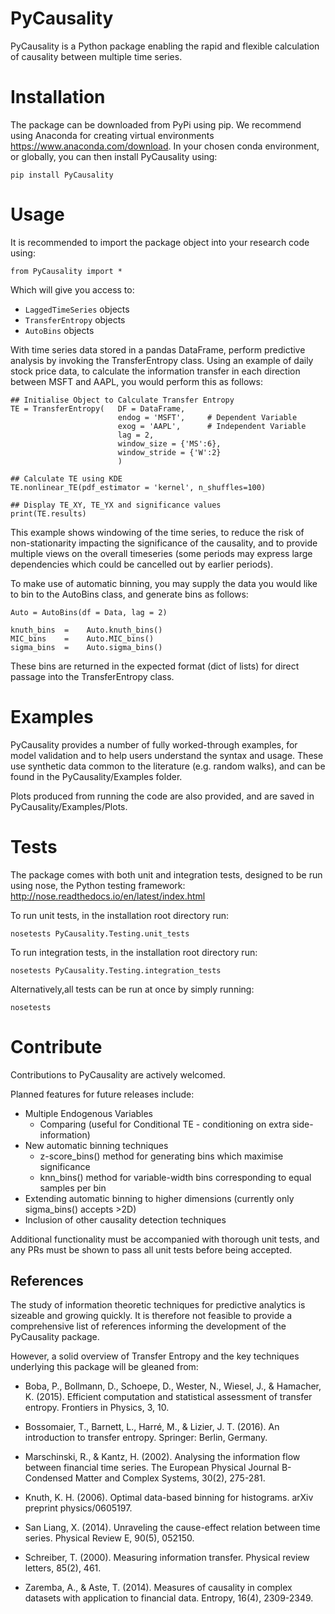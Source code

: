 # PyCausality

PyCausality is a Python package enabling the rapid and flexible calculation of causality between multiple time series.



# Installation

The package can be downloaded from PyPi using pip. We recommend using Anaconda for creating virtual environments https://www.anaconda.com/download. In your chosen conda environment, or globally, you can then install PyCausality using:

`pip install PyCausality`

# Usage

It is recommended to import the package object into your research code using:

`from PyCausality import *`

Which will give you access to:

- `LaggedTimeSeries` objects
- `TransferEntropy` objects
- `AutoBins` objects

With time series data stored in a pandas DataFrame, perform predictive analysis by invoking the TransferEntropy class. Using an example of daily stock price data, to calculate the information transfer in each direction between MSFT and AAPL, you would perform this as follows:

    ## Initialise Object to Calculate Transfer Entropy
    TE = TransferEntropy(   DF = DataFrame,
                            endog = 'MSFT',     # Dependent Variable
                            exog = 'AAPL',      # Independent Variable
                            lag = 2,
                            window_size = {'MS':6},
                            window_stride = {'W':2}
                            )

    ## Calculate TE using KDE
    TE.nonlinear_TE(pdf_estimator = 'kernel', n_shuffles=100)

    ## Display TE_XY, TE_YX and significance values
    print(TE.results)

This example shows windowing of the time series, to reduce the risk of non-stationarity impacting the significance of the causality, and to provide multiple views on the overall timeseries (some periods may express large dependencies which could be cancelled out by earlier periods). 

To make use of automatic binning, you may supply the data you would like to bin to the AutoBins class, and generate bins as follows:

    Auto = AutoBins(df = Data, lag = 2)

    knuth_bins  =    Auto.knuth_bins()
    MIC_bins    =    Auto.MIC_bins()
    sigma_bins  =    Auto.sigma_bins()
    


These bins are returned in the expected format (dict of lists) for direct passage into the TransferEntropy class.

# Examples

PyCausality provides a number of fully worked-through examples, for model validation and to help users understand the syntax and usage. These use synthetic data common to the literature (e.g. random walks), and can be found in the PyCausality/Examples folder.

Plots produced from running the code are also provided, and are saved in PyCausality/Examples/Plots.


# Tests

The package comes with both unit and integration tests, designed to be run using nose, the Python testing framework:  http://nose.readthedocs.io/en/latest/index.html 

To run unit tests, in the installation root directory run:

`nosetests PyCausality.Testing.unit_tests`

To run integration tests, in the installation root directory run:

`nosetests PyCausality.Testing.integration_tests`

Alternatively,all tests can be run at once by simply running:

`nosetests`


# Contribute

Contributions to PyCausality are actively welcomed. 

Planned features for future releases include:

- Multiple Endogenous Variables
    - Comparing (useful for Conditional TE - conditioning on extra side-information)
- New automatic binning techniques
    - z-score_bins() method for generating bins which maximise significance
    - knn_bins() method for variable-width bins corresponding to equal samples per bin
- Extending automatic binning to higher dimensions (currently only sigma_bins() accepts >2D)
- Inclusion of other causality detection  techniques

Additional functionality must be accompanied with thorough unit tests, and any PRs must be shown to pass all unit tests before being accepted.


## References

The study of information theoretic techniques for predictive analytics is sizeable and growing quickly. It is therefore not feasible to provide a comprehensive list of references informing the development of the PyCausality package. 

However, a solid overview of Transfer Entropy and the key techniques underlying this package will be gleaned from:

- Boba, P., Bollmann, D., Schoepe, D., Wester, N., Wiesel, J., & Hamacher, K. (2015). Efficient computation and statistical assessment of transfer entropy. Frontiers in Physics, 3, 10.


- Bossomaier, T., Barnett, L., Harré, M., & Lizier, J. T. (2016). An introduction to transfer entropy. Springer: Berlin, Germany.


- Marschinski, R., & Kantz, H. (2002). Analysing the information flow between financial time series. The European Physical Journal B-Condensed Matter and Complex Systems, 30(2), 275-281.

- Knuth, K. H. (2006). Optimal data-based binning for histograms. arXiv preprint physics/0605197.


- San Liang, X. (2014). Unraveling the cause-effect relation between time series. Physical Review E, 90(5), 052150.


- Schreiber, T. (2000). Measuring information transfer. Physical review letters, 85(2), 461.

- Zaremba, A., & Aste, T. (2014). Measures of causality in complex datasets with application to financial data. Entropy, 16(4), 2309-2349.